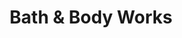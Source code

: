 ---
title: "Bath & Body Works"
url: /austin/bath-und-body-works-barbara-jordan-boulevard/
shop: Kosmetik
---